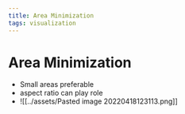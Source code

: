 ```yaml
---
title: Area Minimization
tags: visualization
---
```


# Area Minimization
- Small areas preferable
- aspect ratio can play role
- ![[../assets/Pasted image 20220418123113.png]]




























